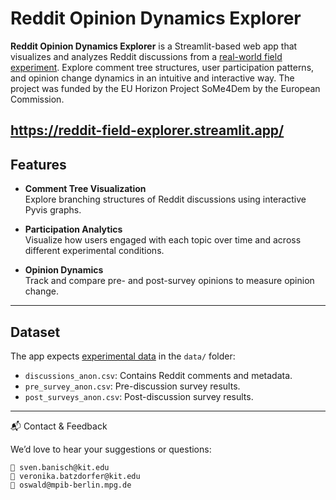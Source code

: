 # Reddit Opinion Dynamics Explorer

**Reddit Opinion Dynamics Explorer** is a Streamlit-based web app that visualizes and analyzes Reddit discussions from a [real-world field experiment](https://github.com/lfoswald/reddit-discussion-field-experiment). Explore comment tree structures, user participation patterns, and opinion change dynamics in an intuitive and interactive way.
The project was funded by the EU Horizon Project SoMe4Dem by the European Commission.

https://reddit-field-explorer.streamlit.app/
---

## Features

- **Comment Tree Visualization**  
  Explore branching structures of Reddit discussions using interactive Pyvis graphs.

- **Participation Analytics**  
  Visualize how users engaged with each topic over time and across different experimental conditions.

- **Opinion Dynamics**  
  Track and compare pre- and post-survey opinions to measure opinion change.

---

## Dataset

The app expects [experimental data](https://osf.io/m8g4x/) in the `data/` folder:
- `discussions_anon.csv`: Contains Reddit comments and metadata.
- `pre_survey_anon.csv`: Pre-discussion survey results.
- `post_surveys_anon.csv`: Post-discussion survey results.
---


📬 Contact & Feedback

We’d love to hear your suggestions or questions:

    📧 sven.banisch@kit.edu
    📧 veronika.batzdorfer@kit.edu
    📧 oswald@mpib-berlin.mpg.de



